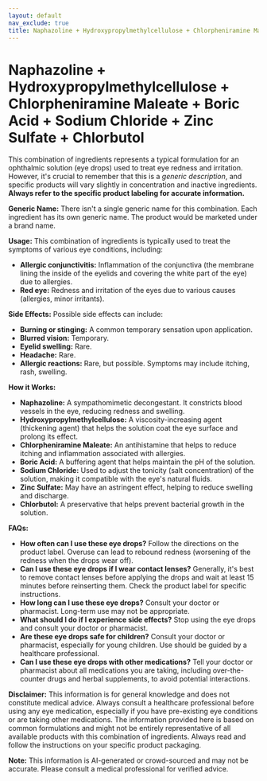 ```yaml
---
layout: default
nav_exclude: true
title: Naphazoline + Hydroxypropylmethylcellulose + Chlorpheniramine Maleate + Boric Acid + Sodium Chloride + Zinc Sulfate + Chlorbutol
---
```


# Naphazoline + Hydroxypropylmethylcellulose + Chlorpheniramine Maleate + Boric Acid + Sodium Chloride + Zinc Sulfate + Chlorbutol

This combination of ingredients represents a typical formulation for an ophthalmic solution (eye drops) used to treat eye redness and irritation.  However,  it's crucial to remember that this is a *generic description*, and specific products will vary slightly in concentration and inactive ingredients.  **Always refer to the specific product labeling for accurate information.**


**Generic Name:**  There isn't a single generic name for this combination.  Each ingredient has its own generic name.  The product would be marketed under a brand name.

**Usage:**  This combination of ingredients is typically used to treat the symptoms of various eye conditions, including:

* **Allergic conjunctivitis:**  Inflammation of the conjunctiva (the membrane lining the inside of the eyelids and covering the white part of the eye) due to allergies.
* **Red eye:**  Redness and irritation of the eyes due to various causes (allergies, minor irritants).


**Side Effects:**  Possible side effects can include:

* **Burning or stinging:**  A common temporary sensation upon application.
* **Blurred vision:**  Temporary.
* **Eyelid swelling:**  Rare.
* **Headache:**  Rare.
* **Allergic reactions:**  Rare, but possible.  Symptoms may include itching, rash, swelling.

**How it Works:**

* **Naphazoline:** A sympathomimetic decongestant. It constricts blood vessels in the eye, reducing redness and swelling.
* **Hydroxypropylmethylcellulose:** A viscosity-increasing agent (thickening agent) that helps the solution coat the eye surface and prolong its effect.
* **Chlorpheniramine Maleate:** An antihistamine that helps to reduce itching and inflammation associated with allergies.
* **Boric Acid:** A buffering agent that helps maintain the pH of the solution.
* **Sodium Chloride:**  Used to adjust the tonicity (salt concentration) of the solution, making it compatible with the eye's natural fluids.
* **Zinc Sulfate:**  May have an astringent effect, helping to reduce swelling and discharge.
* **Chlorbutol:** A preservative that helps prevent bacterial growth in the solution.


**FAQs:**

* **How often can I use these eye drops?** Follow the directions on the product label.  Overuse can lead to rebound redness (worsening of the redness when the drops wear off).
* **Can I use these eye drops if I wear contact lenses?**  Generally, it's best to remove contact lenses before applying the drops and wait at least 15 minutes before reinserting them.  Check the product label for specific instructions.
* **How long can I use these eye drops?**  Consult your doctor or pharmacist.  Long-term use may not be appropriate.
* **What should I do if I experience side effects?**  Stop using the eye drops and consult your doctor or pharmacist.
* **Are these eye drops safe for children?**  Consult your doctor or pharmacist, especially for young children.  Use should be guided by a healthcare professional.
* **Can I use these eye drops with other medications?**  Tell your doctor or pharmacist about all medications you are taking, including over-the-counter drugs and herbal supplements, to avoid potential interactions.


**Disclaimer:** This information is for general knowledge and does not constitute medical advice.  Always consult a healthcare professional before using any eye medication, especially if you have pre-existing eye conditions or are taking other medications.  The information provided here is based on common formulations and might not be entirely representative of all available products with this combination of ingredients.  Always read and follow the instructions on your specific product packaging.


**Note:** This information is AI-generated or crowd-sourced and may not be accurate. Please consult a medical professional for verified advice.